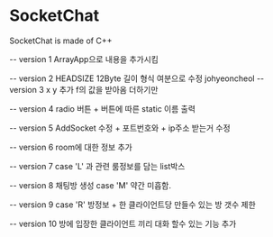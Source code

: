 # SocketChat
SocketChat is made of C++

-- version 1
ArrayApp으로 내용을 추가시킴

-- version 2
HEADSIZE 12Byte 길이 형식 여분으로 수정
johyeoncheol
-- version 3
x y 추가 f의 값을 받아옴 더하기만

-- version 4
radio 버튼 + 버튼에 따른 static 이름 출력

-- version 5
AddSocket 수정 + 포트번호와 + ip주소 받는거 수정

-- version 6
room에 대한 정보 추가

-- version 7
case 'L' 과 관련 룸정보를 담는 list박스

-- version 8
채팅방 생성 case 'M' 약간 미흡함.

-- version 9
case 'R' 방정보 + 한 클라이언트당 만들수 있는 방 갯수 제한

-- version 10
방에 입장한 클라이언트 끼리 대화 할수 있는 기능 추가
